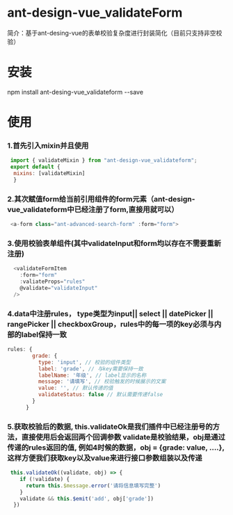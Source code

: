 # ant-design-vue_validateForm
简介：基于ant-desing-vue的表单校验复杂度进行封装简化（目前只支持非空校验）

# 安装
npm install ant-desing-vue_validateform --save

# 使用

### 1.首先引入mixin并且使用
```javascript
 import { validateMixin } from "ant-design-vue_validateform";
 export default {
  mixins: [validateMixin]
  }
```
### 2.其次赋值form给当前引用组件的form元素（ant-design-vue_validateform中已经注册了form,直接用就可以）

```javascript
 <a-form class="ant-advanced-search-form" :form="form">
```

### 3.使用校验表单组件(其中validateInput和form均以存在不需要重新注册)
```javascript
  <validateFormItem
    :form="form"
    :valiateProps="rules"
    @validate="validateInput"
  />
```
          
### 4.data中注册rules， type类型为input|| select || datePicker || rangePicker || checkboxGroup，rules中的每一项的key必须与内部的label保持一致
```javascript
rules: {
        grade: {
          type: 'input', // 校验的组件类型
          label: 'grade', // 与key需要保持一致
          labelName: '年级', // label显示的名称
          message: '请填写', // 校验触发的时候展示的文案
          value: '', // 默认传递的值
          validateStatus: false // 默认需要传递false
        }
      }
```
        
### 5.获取校验后的数据, this.validateOk是我们插件中已经注册号的方法，直接使用后会返回两个回调参数 validate是校验结果，obj是通过传递的rules返回的值, 例如4时候的数据，obj = {grade: value, ....},这样方便我们获取key以及value来进行接口参数组装以及传递
```javascript
 this.validateOk((validate, obj) => {
    if (!validate) {
      return this.$message.error('请将信息填写完整')
    }
    validate && this.$emit('add', obj['grade'])
  })
  ```
